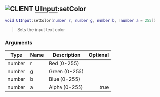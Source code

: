 ## ![](images/client.png "CLIENT") [UIInput](ui_input):setColor

```lua
void UIInput:setColor(number r, number g, number b, [number a = 255])
```

> Sets the input text color

### Arguments

| Type   | Name | Description   | Optional |
| ------ | ---- | ------------- | -------: |
| number | r    | Red (0-255)   |          |
| number | g    | Green (0-255) |          |
| number | b    | Blue (0-255)  |          |
| number | a    | Alpha (0-255) |     true |
